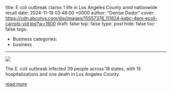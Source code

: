 title: E coli outbreak claims 1 life in Los Angeles County amid nationwide recall
date: 2024-11-19 03:48:00 +0000
author: "Denise Dador"
cover: https://cdn.abcotvs.com/dip/images/15557376_111824-kabc-4pm-ecoli-carrots-vid.jpg?w=1600
draft: false
top: false
type: post
hide: false
toc: false
tags:
  - Business
categories:
  - business
---

![](https://cdn.abcotvs.com/dip/images/15557376_111824-kabc-4pm-ecoli-carrots-vid.jpg?w=1600)

The E. coli outbreak infected 39 people across 18 states, with 15 hospitalizations and one death in Los Angeles County.

[read more](https://abc7.com/post/carrot-recall-person-dead-los-angeles-county-after-coli-outbreak-linked-organic-produce/15557741/)
